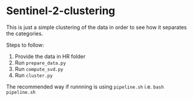 # Sentinel-2-clustering 

This is just a simple clustering of the data in order to see how it separates the categories.

Steps to follow:
1. Provide the data in HR folder
2. Run `prepare_data.py`
3. Run `compute_svd.py`
4. Run `cluster.py`


The recommended way if runnning is using `pipeline.sh` i.e. `bash pipeline.sh`




